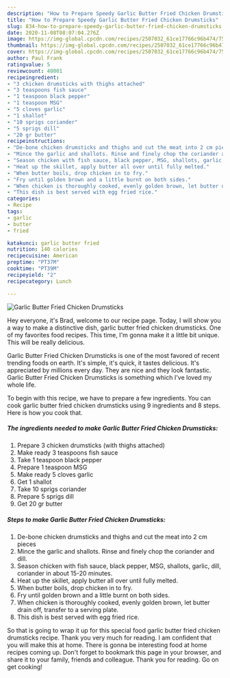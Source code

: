 ```yaml
---
description: "How to Prepare Speedy Garlic Butter Fried Chicken Drumsticks"
title: "How to Prepare Speedy Garlic Butter Fried Chicken Drumsticks"
slug: 834-how-to-prepare-speedy-garlic-butter-fried-chicken-drumsticks
date: 2020-11-08T08:07:04.276Z
image: https://img-global.cpcdn.com/recipes/2507032_61ce17766c96b474/751x532cq70/garlic-butter-fried-chicken-drumsticks-recipe-main-photo.jpg
thumbnail: https://img-global.cpcdn.com/recipes/2507032_61ce17766c96b474/751x532cq70/garlic-butter-fried-chicken-drumsticks-recipe-main-photo.jpg
cover: https://img-global.cpcdn.com/recipes/2507032_61ce17766c96b474/751x532cq70/garlic-butter-fried-chicken-drumsticks-recipe-main-photo.jpg
author: Paul Frank
ratingvalue: 5
reviewcount: 40001
recipeingredient:
- "3 chicken drumsticks with thighs attached"
- "3 teaspoons fish sauce"
- "1 teaspoon black pepper"
- "1 teaspoon MSG"
- "5 cloves garlic"
- "1 shallot"
- "10 sprigs coriander"
- "5 sprigs dill"
- "20 gr butter"
recipeinstructions:
- "De-bone chicken drumsticks and thighs and cut the meat into 2 cm pieces"
- "Mince the garlic and shallots. Rinse and finely chop the coriander and dill."
- "Season chicken with fish sauce, black pepper, MSG, shallots, garlic, dill, coriander in about 15-20 minutes."
- "Heat up the skillet, apply butter all over until fully melted."
- "When butter boils, drop chicken in to fry."
- "Fry until golden brown and a little burnt on both sides."
- "When chicken is thoroughly cooked, evenly golden brown, let butter drain off, transfer to a serving plate."
- "This dish is best served with egg fried rice."
categories:
- Recipe
tags:
- garlic
- butter
- fried

katakunci: garlic butter fried 
nutrition: 140 calories
recipecuisine: American
preptime: "PT37M"
cooktime: "PT39M"
recipeyield: "2"
recipecategory: Lunch

---
```



![Garlic Butter Fried Chicken Drumsticks](https://img-global.cpcdn.com/recipes/2507032_61ce17766c96b474/751x532cq70/garlic-butter-fried-chicken-drumsticks-recipe-main-photo.jpg)

Hey everyone, it's Brad, welcome to our recipe page. Today, I will show you a way to make a distinctive dish, garlic butter fried chicken drumsticks. One of my favorites food recipes. This time, I'm gonna make it a little bit unique. This will be really delicious.



Garlic Butter Fried Chicken Drumsticks is one of the most favored of recent trending foods on earth. It's simple, it's quick, it tastes delicious. It's appreciated by millions every day. They are nice and they look fantastic. Garlic Butter Fried Chicken Drumsticks is something which I've loved my whole life.


To begin with this recipe, we have to prepare a few ingredients. You can cook garlic butter fried chicken drumsticks using 9 ingredients and 8 steps. Here is how you cook that.

<!--inarticleads1-->

##### The ingredients needed to make Garlic Butter Fried Chicken Drumsticks:

1. Prepare 3 chicken drumsticks (with thighs attached)
1. Make ready 3 teaspoons fish sauce
1. Take 1 teaspoon black pepper
1. Prepare 1 teaspoon MSG
1. Make ready 5 cloves garlic
1. Get 1 shallot
1. Take 10 sprigs coriander
1. Prepare 5 sprigs dill
1. Get 20 gr butter




<!--inarticleads2-->

##### Steps to make Garlic Butter Fried Chicken Drumsticks:

1. De-bone chicken drumsticks and thighs and cut the meat into 2 cm pieces
1. Mince the garlic and shallots. Rinse and finely chop the coriander and dill.
1. Season chicken with fish sauce, black pepper, MSG, shallots, garlic, dill, coriander in about 15-20 minutes.
1. Heat up the skillet, apply butter all over until fully melted.
1. When butter boils, drop chicken in to fry.
1. Fry until golden brown and a little burnt on both sides.
1. When chicken is thoroughly cooked, evenly golden brown, let butter drain off, transfer to a serving plate.
1. This dish is best served with egg fried rice.




So that is going to wrap it up for this special food garlic butter fried chicken drumsticks recipe. Thank you very much for reading. I am confident that you will make this at home. There is gonna be interesting food at home recipes coming up. Don't forget to bookmark this page in your browser, and share it to your family, friends and colleague. Thank you for reading. Go on get cooking!
